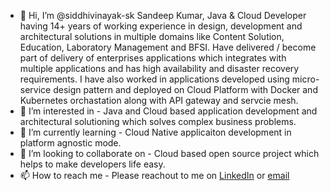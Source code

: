 - 👋 Hi, I’m @siddhivinayak-sk Sandeep Kumar, Java & Cloud Developer having 14+ years of working experience in design, development and architectural solutions in multiple domains like Content Solution, Education, Laboratory Management and BFSI. Have delivered / become part of delivery of enterprises applications which integrates with multiple applications and has high availability and disaster recovery requirements. I have also worked in applications developed using micro-service design pattern and deployed on Cloud Platform with Docker and Kubernetes orchastation along with API gateway and servcie mesh.
- 👀 I’m interested in - Java and Cloud based application development and architectural solutioning which solves complex business problems.
- 🌱 I’m currently learning - Cloud Native applicaiton development in platform agnostic mode.
- 💞️ I’m looking to collaborate on - Cloud based open source project which helps to make developers life easy.
- 📫 How to reach me - Please reachout to me on [LinkedIn](https://www.linkedin.com/in/siddhivinayak-sk/) or [email](mailto://siddhivinayak.sk@gmail.com)



<!---
siddhivinayak-sk/siddhivinayak-sk is a ✨ special ✨ repository because its `README.md` (this file) appears on your GitHub profile.
You can click the Preview link to take a look at your changes.
--->

